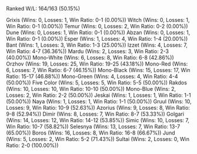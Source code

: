 Ranked W/L: 164/163 (50.15%)

Grixis (Wins: 0, Losses: 1, Win Ratio: 0-1 (0.00%))
Witch (Wins: 0, Losses: 1, Win Ratio: 0-1 (0.00%))
Temur (Wins: 0, Losses: 2, Win Ratio: 0-2 (0.00%))
Dune (Wins: 0, Losses: 1, Win Ratio: 0-1 (0.00%))
Abzan (Wins: 0, Losses: 1, Win Ratio: 0-1 (0.00%))
Esper (Wins: 1, Losses: 4, Win Ratio: 1-4 (20.00%))
Bant (Wins: 1, Losses: 3, Win Ratio: 1-3 (25.00%))
Izzet (Wins: 4, Losses: 7, Win Ratio: 4-7 (36.36%))
Mardu (Wins: 2, Losses: 3, Win Ratio: 2-3 (40.00%))
Mono-White (Wins: 6, Losses: 8, Win Ratio: 6-8 (42.86%))
Orzhov (Wins: 19, Losses: 25, Win Ratio: 19-25 (43.18%))
Mono-Red (Wins: 6, Losses: 7, Win Ratio: 6-7 (46.15%))
Mono-Black (Wins: 15, Losses: 17, Win Ratio: 15-17 (46.88%))
Mono-Green (Wins: 4, Losses: 4, Win Ratio: 4-4 (50.00%))
Five Color (Wins: 5, Losses: 5, Win Ratio: 5-5 (50.00%))
Rakdos (Wins: 10, Losses: 10, Win Ratio: 10-10 (50.00%))
Mono-Blue (Wins: 2, Losses: 2, Win Ratio: 2-2 (50.00%))
Jeskai (Wins: 1, Losses: 1, Win Ratio: 1-1 (50.00%))
Naya (Wins: 1, Losses: 1, Win Ratio: 1-1 (50.00%))
Gruul (Wins: 10, Losses: 9, Win Ratio: 10-9 (52.63%))
Azorius (Wins: 9, Losses: 8, Win Ratio: 9-8 (52.94%))
Dimir (Wins: 8, Losses: 7, Win Ratio: 8-7 (53.33%))
Golgari (Wins: 14, Losses: 12, Win Ratio: 14-12 (53.85%))
Simic (Wins: 10, Losses: 7, Win Ratio: 10-7 (58.82%))
Selesnya (Wins: 13, Losses: 7, Win Ratio: 13-7 (65.00%))
Boros (Wins: 16, Losses: 8, Win Ratio: 16-8 (66.67%))
Jund (Wins: 5, Losses: 2, Win Ratio: 5-2 (71.43%))
Sultai (Wins: 2, Losses: 0, Win Ratio: 2-0 (100.00%))
